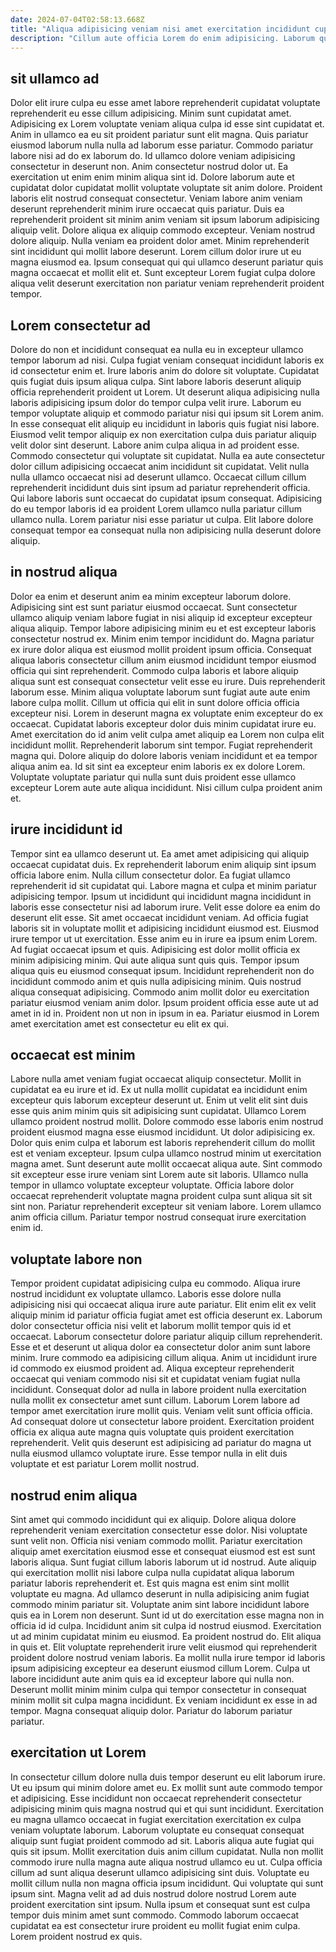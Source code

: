 ```yaml
---
date: 2024-07-04T02:58:13.668Z
title: "Aliqua adipisicing veniam nisi amet exercitation incididunt cupidatat excepteur aliquip."
description: "Cillum aute officia Lorem do enim adipisicing. Laborum qui esse consequat elit."
---
```



## sit ullamco ad

Dolor elit irure culpa eu esse amet labore reprehenderit cupidatat voluptate reprehenderit eu esse cillum adipisicing. Minim sunt cupidatat amet. Adipisicing ex Lorem voluptate veniam aliqua culpa id esse sint cupidatat et. Anim in ullamco ea eu sit proident pariatur sunt elit magna. Quis pariatur eiusmod laborum nulla nulla ad laborum esse pariatur. Commodo pariatur labore nisi ad do ex laborum do. Id ullamco dolore veniam adipisicing consectetur in deserunt non.
Anim consectetur nostrud dolor ut. Ea exercitation ut enim enim minim aliqua sint id. Dolore laborum aute et cupidatat dolor cupidatat mollit voluptate voluptate sit anim dolore. Proident laboris elit nostrud consequat consectetur. Veniam labore anim veniam deserunt reprehenderit minim irure occaecat quis pariatur. Duis ea reprehenderit proident sit minim anim veniam sit ipsum laborum adipisicing aliquip velit.
Dolore aliqua ex aliquip commodo excepteur. Veniam nostrud dolore aliquip. Nulla veniam ea proident dolor amet. Minim reprehenderit sint incididunt qui mollit labore deserunt. Lorem cillum dolor irure ut eu magna eiusmod ea. Ipsum consequat qui qui ullamco deserunt pariatur quis magna occaecat et mollit elit et. Sunt excepteur Lorem fugiat culpa dolore aliqua velit deserunt exercitation non pariatur veniam reprehenderit proident tempor.

## Lorem consectetur ad

Dolore do non et incididunt consequat ea nulla eu in excepteur ullamco tempor laborum ad nisi. Culpa fugiat veniam consequat incididunt laboris ex id consectetur enim et. Irure laboris anim do dolore sit voluptate. Cupidatat quis fugiat duis ipsum aliqua culpa. Sint labore laboris deserunt aliquip officia reprehenderit proident ut Lorem. Ut deserunt aliqua adipisicing nulla laboris adipisicing ipsum dolor do tempor culpa velit irure. Laborum eu tempor voluptate aliquip et commodo pariatur nisi qui ipsum sit Lorem anim.
In esse consequat elit aliquip eu incididunt in laboris quis fugiat nisi labore. Eiusmod velit tempor aliquip ex non exercitation culpa duis pariatur aliquip velit dolor sint deserunt. Labore anim culpa aliqua in ad proident esse. Commodo consectetur qui voluptate sit cupidatat. Nulla ea aute consectetur dolor cillum adipisicing occaecat anim incididunt sit cupidatat. Velit nulla nulla ullamco occaecat nisi ad deserunt ullamco. Occaecat cillum cillum reprehenderit incididunt duis sint ipsum ad pariatur reprehenderit officia.
Qui labore laboris sunt occaecat do cupidatat ipsum consequat. Adipisicing do eu tempor laboris id ea proident Lorem ullamco nulla pariatur cillum ullamco nulla. Lorem pariatur nisi esse pariatur ut culpa. Elit labore dolore consequat tempor ea consequat nulla non adipisicing nulla deserunt dolore aliquip.

## in nostrud aliqua

Dolor ea enim et deserunt anim ea minim excepteur laborum dolore. Adipisicing sint est sunt pariatur eiusmod occaecat. Sunt consectetur ullamco aliquip veniam labore fugiat in nisi aliquip id excepteur excepteur aliqua aliquip. Tempor labore adipisicing minim eu et est excepteur laboris consectetur nostrud ex. Minim enim tempor incididunt do. Magna pariatur ex irure dolor aliqua est eiusmod mollit proident ipsum officia. Consequat aliqua laboris consectetur cillum anim eiusmod incididunt tempor eiusmod officia qui sint reprehenderit. Commodo culpa laboris et labore aliquip aliqua sunt est consequat consectetur velit esse eu irure.
Duis reprehenderit laborum esse. Minim aliqua voluptate laborum sunt fugiat aute aute enim labore culpa mollit. Cillum ut officia qui elit in sunt dolore officia officia excepteur nisi. Lorem in deserunt magna ex voluptate enim excepteur do ex occaecat.
Cupidatat laboris excepteur dolor duis minim cupidatat irure eu. Amet exercitation do id anim velit culpa amet aliquip ea Lorem non culpa elit incididunt mollit. Reprehenderit laborum sint tempor. Fugiat reprehenderit magna qui. Dolore aliquip do dolore laboris veniam incididunt et ea tempor aliqua anim ea. Id sit sint ea excepteur enim laboris ex ex dolore Lorem. Voluptate voluptate pariatur qui nulla sunt duis proident esse ullamco excepteur Lorem aute aute aliqua incididunt. Nisi cillum culpa proident anim et.

## irure incididunt id

Tempor sint ea ullamco deserunt ut. Ea amet amet adipisicing qui aliquip occaecat cupidatat duis. Ex reprehenderit laborum enim aliquip sint ipsum officia labore enim. Nulla cillum consectetur dolor. Ea fugiat ullamco reprehenderit id sit cupidatat qui. Labore magna et culpa et minim pariatur adipisicing tempor.
Ipsum ut incididunt qui incididunt magna incididunt in laboris esse consectetur nisi ad laborum irure. Velit esse dolore ea enim do deserunt elit esse. Sit amet occaecat incididunt veniam. Ad officia fugiat laboris sit in voluptate mollit et adipisicing incididunt eiusmod est. Eiusmod irure tempor ut ut exercitation. Esse anim eu in irure ea ipsum enim Lorem. Ad fugiat occaecat ipsum et quis. Adipisicing est dolor mollit officia ex minim adipisicing minim.
Qui aute aliqua sunt quis quis. Tempor ipsum aliqua quis eu eiusmod consequat ipsum. Incididunt reprehenderit non do incididunt commodo anim et quis nulla adipisicing minim. Quis nostrud aliqua consequat adipisicing. Commodo anim mollit dolor eu exercitation pariatur eiusmod veniam anim dolor. Ipsum proident officia esse aute ut ad amet in id in. Proident non ut non in ipsum in ea. Pariatur eiusmod in Lorem amet exercitation amet est consectetur eu elit ex qui.

## occaecat est minim

Labore nulla amet veniam fugiat occaecat aliquip consectetur. Mollit in cupidatat ea eu irure et id. Ex ut nulla mollit cupidatat ea incididunt enim excepteur quis laborum excepteur deserunt ut. Enim ut velit elit sint duis esse quis anim minim quis sit adipisicing sunt cupidatat.
Ullamco Lorem ullamco proident nostrud mollit. Dolore commodo esse laboris enim nostrud proident eiusmod magna esse eiusmod incididunt. Ut dolor adipisicing ex. Dolor quis enim culpa et laborum est laboris reprehenderit cillum do mollit est et veniam excepteur. Ipsum culpa ullamco nostrud minim ut exercitation magna amet.
Sunt deserunt aute mollit occaecat aliqua aute. Sint commodo sit excepteur esse irure veniam sint Lorem aute sit laboris. Ullamco nulla tempor in ullamco voluptate excepteur voluptate. Officia labore dolor occaecat reprehenderit voluptate magna proident culpa sunt aliqua sit sit sint non. Pariatur reprehenderit excepteur sit veniam labore. Lorem ullamco anim officia cillum. Pariatur tempor nostrud consequat irure exercitation enim id.

## voluptate labore non

Tempor proident cupidatat adipisicing culpa eu commodo. Aliqua irure nostrud incididunt ex voluptate ullamco. Laboris esse dolore nulla adipisicing nisi qui occaecat aliqua irure aute pariatur. Elit enim elit ex velit aliquip minim id pariatur officia fugiat amet est officia deserunt ex.
Laborum dolor consectetur officia nisi velit et laborum mollit tempor quis id et occaecat. Laborum consectetur dolore pariatur aliquip cillum reprehenderit. Esse et et deserunt ut aliqua dolor ea consectetur dolor anim sunt labore minim. Irure commodo ea adipisicing cillum aliqua. Anim ut incididunt irure id commodo ex eiusmod proident ad. Aliqua excepteur reprehenderit occaecat qui veniam commodo nisi sit et cupidatat veniam fugiat nulla incididunt. Consequat dolor ad nulla in labore proident nulla exercitation nulla mollit ex consectetur amet sunt cillum. Laborum Lorem labore ad tempor amet exercitation irure mollit quis.
Veniam velit sunt officia officia. Ad consequat dolore ut consectetur labore proident. Exercitation proident officia ex aliqua aute magna quis voluptate quis proident exercitation reprehenderit. Velit quis deserunt est adipisicing ad pariatur do magna ut nulla eiusmod ullamco voluptate irure. Esse tempor nulla in elit duis voluptate et est pariatur Lorem mollit nostrud.

## nostrud enim aliqua

Sint amet qui commodo incididunt qui ex aliquip. Dolore aliqua dolore reprehenderit veniam exercitation consectetur esse dolor. Nisi voluptate sunt velit non. Officia nisi veniam commodo mollit. Pariatur exercitation aliquip amet exercitation eiusmod esse et consequat eiusmod est est sunt laboris aliqua. Sunt fugiat cillum laboris laborum ut id nostrud. Aute aliquip qui exercitation mollit nisi labore culpa nulla cupidatat aliqua laborum pariatur laboris reprehenderit et. Est quis magna est enim sint mollit voluptate eu magna.
Ad ullamco deserunt in nulla adipisicing anim fugiat commodo minim pariatur sit. Voluptate anim sint labore incididunt labore quis ea in Lorem non deserunt. Sunt id ut do exercitation esse magna non in officia id id culpa. Incididunt anim sit culpa id nostrud eiusmod. Exercitation ut ad minim cupidatat minim eu eiusmod. Ea proident nostrud do.
Elit aliqua in quis et. Elit voluptate reprehenderit irure velit eiusmod qui reprehenderit proident dolore nostrud veniam laboris. Ea mollit nulla irure tempor id laboris ipsum adipisicing excepteur ea deserunt eiusmod cillum Lorem. Culpa ut labore incididunt aute anim quis ea id excepteur labore qui nulla non. Deserunt mollit minim minim culpa qui tempor consectetur in consequat minim mollit sit culpa magna incididunt. Ex veniam incididunt ex esse in ad tempor. Magna consequat aliquip dolor. Pariatur do laborum pariatur pariatur.

## exercitation ut Lorem

In consectetur cillum dolore nulla duis tempor deserunt eu elit laborum irure. Ut eu ipsum qui minim dolore amet eu. Ex mollit sunt aute commodo tempor et adipisicing. Esse incididunt non occaecat reprehenderit consectetur adipisicing minim quis magna nostrud qui et qui sunt incididunt.
Exercitation eu magna ullamco occaecat in fugiat exercitation exercitation ex culpa veniam voluptate laborum. Laborum voluptate eu consequat consequat aliquip sunt fugiat proident commodo ad sit. Laboris aliqua aute fugiat qui quis sit ipsum. Mollit exercitation duis anim cillum cupidatat. Nulla non mollit commodo irure nulla magna aute aliqua nostrud ullamco eu ut. Culpa officia cillum ad sunt aliqua deserunt ullamco adipisicing sint duis.
Voluptate eu mollit cillum nulla non magna officia ipsum incididunt. Qui voluptate qui sunt ipsum sint. Magna velit ad ad duis nostrud dolore nostrud Lorem aute proident exercitation sint ipsum. Nulla ipsum et consequat sunt est culpa tempor duis minim amet sunt commodo. Commodo laborum occaecat cupidatat ea est consectetur irure proident eu mollit fugiat enim culpa. Lorem proident nostrud ex quis.


